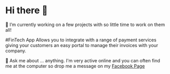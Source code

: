 # Hi there 👋

🔭 I’m currently working on a few projects with so little time to work on them all!

#FinTech App
Allows you to integrate with a range of payment services giving your customers an easy portal to manage their invoices with your company. 

💬 Ask me about ... anything. I'm very active online and you can often find me at the computer so drop me a message on my [Facebook Page](https://www.facebook.com/richardbiltoncom)

<!--
**richyrb00/richyrb00** is a ✨ _special_ ✨ repository because its `README.md` (this file) appears on your GitHub profile.

Here are some ideas to get you started:

- 🔭 I’m currently working on ...
- 🌱 I’m currently learning ...
- 👯 I’m looking to collaborate on ...
- 🤔 I’m looking for help with ...
- 💬 Ask me about ...
- 📫 How to reach me: ...
- 😄 Pronouns: ...
- ⚡ Fun fact: ...
-->
